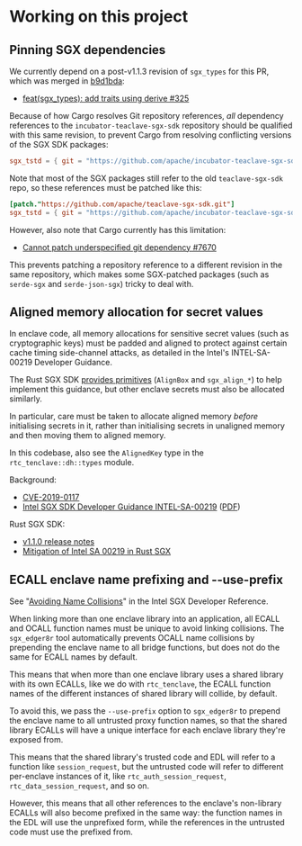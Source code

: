 # Working on this project

## Pinning SGX dependencies

We currently depend on a post-v1.1.3 revision of `sgx_types` for this PR,
which was merged in [b9d1bda](https://github.com/apache/incubator-teaclave-sgx-sdk/commit/b9d1bda674564668f8cf2e1ee202d08533fde46f):

* [feat(sgx_types): add traits using derive #325](https://github.com/apache/incubator-teaclave-sgx-sdk/pull/325)

Because of how Cargo resolves Git repository references, _all_ dependency references to the
`incubator-teaclave-sgx-sdk` repository should be qualified with this same revision,
to prevent Cargo from resolving conflicting versions of the SGX SDK packages:

```toml
sgx_tstd = { git = "https://github.com/apache/incubator-teaclave-sgx-sdk.git", rev = "b9d1bda" }
```

Note that most of the SGX packages still refer to the old `teaclave-sgx-sdk` repo,
so these references must be patched like this:

```toml
[patch."https://github.com/apache/teaclave-sgx-sdk.git"]
sgx_tstd = { git = "https://github.com/apache/incubator-teaclave-sgx-sdk.git", rev = "b9d1bda" }
```

However, also note that Cargo currently has this limitation:

* [Cannot patch underspecified git dependency #7670](https://github.com/rust-lang/cargo/issues/7670)

This prevents patching a repository reference to a different revision in the same repository,
which makes some SGX-patched packages (such as `serde-sgx` and `serde-json-sgx`) tricky to deal with.


## Aligned memory allocation for secret values

In enclave code, all memory allocations for sensitive secret values (such as cryptographic keys)
must be padded and aligned to protect against certain cache timing side-channel attacks,
as detailed in the Intel's INTEL-SA-00219  Developer Guidance.

The Rust SGX SDK [provides primitives] (`AlignBox` and `sgx_align_*`) to help implement this guidance,
but other enclave secrets must also be allocated similarly.

[provides primitives]: https://github.com/apache/incubator-teaclave-sgx-sdk/wiki/Mitigation-of-Intel-SA-00219-in-Rust-SGX#rust-sgx-provided-primitive

In particular, care must be taken to allocate aligned memory _before_ initialising secrets in it,
rather than initialising secrets in unaligned memory and then moving them to aligned memory.

In this codebase, also see the `AlignedKey` type in the `rtc_tenclave::dh::types` module.

Background:

* [CVE-2019-0117](http://cve.mitre.org/cgi-bin/cvename.cgi?name=CVE-2019-0117)
* [Intel SGX SDK Developer Guidance INTEL-SA-00219](https://software.intel.com/content/www/us/en/develop/download/intel-sgx-sdk-developer-guidance-intel-sa-00219.html)
  ([PDF](https://software.intel.com/content/dam/develop/public/us/en/documents/intel-sgx-sdk-developer-guidance-intel-sa-00219.pdf))


Rust SGX SDK:

* [v1.1.0 release notes](https://github.com/apache/incubator-teaclave-sgx-sdk/blob/v1.1.0/release_notes.md#rust-sgx-sdk-v110)
* [Mitigation of Intel SA 00219 in Rust SGX](https://github.com/apache/incubator-teaclave-sgx-sdk/wiki/Mitigation-of-Intel-SA-00219-in-Rust-SGX)


## ECALL enclave name prefixing and --use-prefix

See "[Avoiding Name Collisions]" in the Intel SGX Developer Reference.

[Avoiding Name Collisions]: https://download.01.org/intel-sgx/sgx-linux/2.13/docs/Intel_SGX_Developer_Reference_Linux_2.13_Open_Source.pdf#Avoiding%20Name%20Collisions

When linking more than one enclave library into an application,
all ECALL and OCALL function names must be unique to avoid linking collisions.
The `sgx_edger8r` tool automatically prevents OCALL name collisions by
prepending the enclave name to all bridge functions, but does not do the same
for ECALL names by default.

This means that when more than one enclave library uses a shared library with
its own ECALLs, like we do with `rtc_tenclave`, the ECALL function names of
the different instances of shared library will collide, by default.

To avoid this, we pass the `--use-prefix` option to `sgx_edger8r` to prepend
the enclave name to all untrusted proxy function names, so that the shared
library ECALLs will have a unique interface for each enclave library they're
exposed from.

This means that the shared library's trusted code and EDL will refer to a function
like `session_request`, but the untrusted code will refer to different per-enclave
instances of it, like `rtc_auth_session_request`, `rtc_data_session_request`,
and so on.

However, this means that all other references to the enclave's non-library ECALLs
will also become prefixed in the same way: the function names in the EDL will use
the unprefixed form, while the references in the untrusted code must use the
prefixed from.
